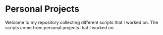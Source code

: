 # Personal Projects
Welcome to my repository collecting different scripts that I worked on. 
The scripts come from personal projects that I worked on.
